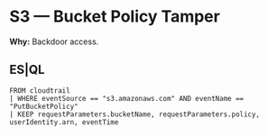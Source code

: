 # S3 — Bucket Policy Tamper
**Why:** Backdoor access.

## ES|QL
```esql
FROM cloudtrail
| WHERE eventSource == "s3.amazonaws.com" AND eventName == "PutBucketPolicy"
| KEEP requestParameters.bucketName, requestParameters.policy, userIdentity.arn, eventTime
```
